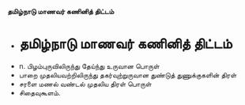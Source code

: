 **தமிழ்நாடு மாணவர் கணினித் திட்டம்**
- # தமிழ்நாடு மாணவர் கணினித் திட்டம்
- n. பிழம்புருவிலிருந்து தேய்ந்து உருவான பொருள்
- பாறை முதலியவற்றிலிருந்து தகர்வுற்றுருவான துண்டுத் துணுக்குகளின் திரள்
- சரளை மணல் வண்டல் முதலிய திரள் பொருள்
- சிதைவுகூளம்.


